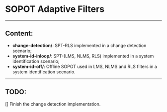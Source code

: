 # SOPOT Adaptive Filters
___
## Content:
* **change-detection/**: SPT-RLS implemented in a change detection scenario;
* **system-id-inloop/**: SPT-(LMS, NLMS, RLS) implemented in a system identification scenario;
* **system-id-off/**: Offline SOPOT used in LMS, NLMS and RLS filters in a system identification scenario.

___
## TODO:
[] Finish the change detection implementation.
